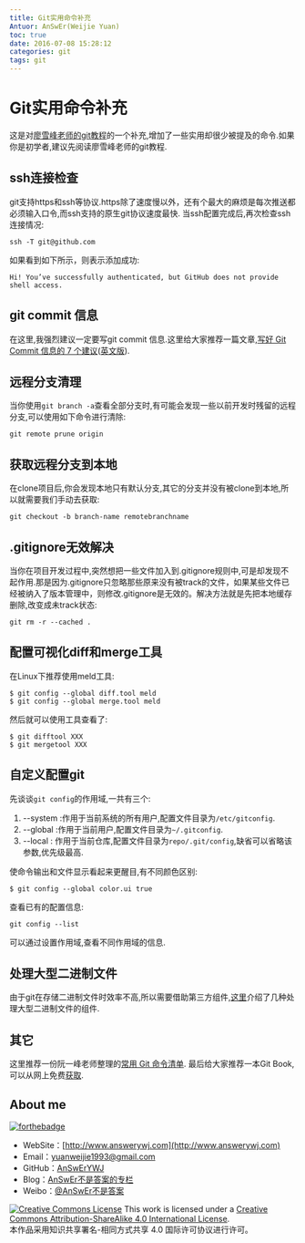 ```yaml
---
title: Git实用命令补充
Antuor: AnSwEr(Weijie Yuan)
toc: true
date: 2016-07-08 15:28:12
categories: git
tags: git
---
```



# Git实用命令补充
这是对[廖雪峰老师的git教程](http://www.liaoxuefeng.com/wiki/0013739516305929606dd18361248578c67b8067c8c017b000)的一个补充,增加了一些实用却很少被提及的命令.如果你是初学者,建议先阅读廖雪峰老师的git教程.

## ssh连接检查
git支持https和ssh等协议.https除了速度慢以外，还有个最大的麻烦是每次推送都必须输入口令,而ssh支持的原生git协议速度最快.
当ssh配置完成后,再次检查ssh连接情况:
```
ssh -T git@github.com
```
如果看到如下所示，则表示添加成功:
```
Hi! You’ve successfully authenticated, but GitHub does not provide shell access.
```

## git commit 信息
在这里,我强烈建议一定要写git commit 信息.这里给大家推荐一篇文章,[写好 Git Commit 信息的 7 个建议](http://blog.jobbole.com/92713/)([英文版](http://chris.beams.io/posts/git-commit/)).

## 远程分支清理
当你使用`git branch -a`查看全部分支时,有可能会发现一些以前开发时残留的远程分支,可以使用如下命令进行清除:
```
git remote prune origin
```

## 获取远程分支到本地
在clone项目后,你会发现本地只有默认分支,其它的分支并没有被clone到本地,所以就需要我们手动去获取:
```
git checkout -b branch-name remotebranchname
```

## .gitignore无效解决
当你在项目开发过程中,突然想把一些文件加入到.gitignore规则中,可是却发现不起作用.那是因为.gitignore只忽略那些原来没有被track的文件，如果某些文件已经被纳入了版本管理中，则修改.gitignore是无效的。解决方法就是先把本地缓存删除,改变成未track状态:
```
git rm -r --cached .
```

## 配置可视化diff和merge工具
在Linux下推荐使用meld工具:
```
$ git config --global diff.tool meld
$ git config --global merge.tool meld
```
然后就可以使用工具查看了:
```
$ git difftool XXX
$ git mergetool XXX
```

## 自定义配置git
先谈谈`git config`的作用域,一共有三个:
1. --system :作用于当前系统的所有用户,配置文件目录为`/etc/gitconfig`.
2. --global :作用于当前用户,配置文件目录为`~/.gitconfig`.
3. --local : 作用于当前仓库,配置文件目录为`repo/.git/config`,缺省可以省略该参数,优先级最高.

使命令输出和文件显示看起来更醒目,有不同颜色区别:
```
$ git config --global color.ui true
```

查看已有的配置信息:
```
git config --list
```
可以通过设置作用域,查看不同作用域的信息.


## 处理大型二进制文件
由于git在存储二进制文件时效率不高,所以需要借助第三方组件,[这里](http://www.oschina.net/news/71365/git-annex-lfs-bigfiles-fat-media-bigstore-sym)介绍了几种处理大型二进制文件的组件.

## 其它
这里推荐一份阮一峰老师整理的[常用 Git 命令清单](http://www.ruanyifeng.com/blog/2015/12/git-cheat-sheet.html).
最后给大家推荐一本Git Book,可以从网上免费[获取](https://git-scm.com/book/en/v2).

## About me
[![forthebadge](http://forthebadge.com/images/badges/ages-20-30.svg)](http://forthebadge.com)
- WebSite：[http://www.answerywj.com](http://www.answerywj.com)
- Email：[yuanweijie1993@gmail.com]()
- GitHub：[AnSwErYWJ](https://github.com/AnSwErYWJ)
- Blog：[AnSwEr不是答案的专栏](http://blog.csdn.net/u011192270)
- Weibo：[@AnSwEr不是答案](http://weibo.com/1783591593)

<a rel="license" href="http://creativecommons.org/licenses/by-sa/4.0/"><img alt="Creative Commons License" style="border-width:0" src="https://i.creativecommons.org/l/by-sa/4.0/88x31.png" /></a> This work is licensed under a <a rel="license" href="http://creativecommons.org/licenses/by-sa/4.0/">Creative Commons Attribution-ShareAlike 4.0 International License</a>.  
本作品采用知识共享署名-相同方式共享 4.0 国际许可协议进行许可。

